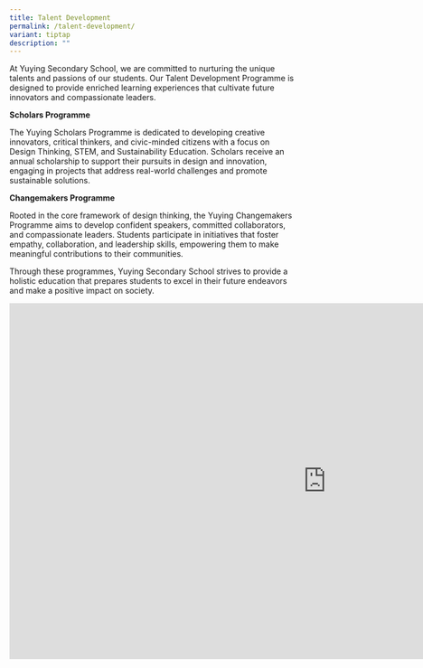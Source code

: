 ```yaml
---
title: Talent Development
permalink: /talent-development/
variant: tiptap
description: ""
---
```

<p>At Yuying Secondary School, we are committed to nurturing the unique talents
and passions of our students. Our Talent Development Programme is designed
to provide enriched learning experiences that cultivate future innovators
and compassionate leaders.​</p>
<p><strong>Scholars Programme</strong>
</p>
<p>The Yuying Scholars Programme is dedicated to developing creative innovators,
critical thinkers, and civic-minded citizens with a focus on Design Thinking,
STEM, and Sustainability Education. Scholars receive an annual scholarship
to support their pursuits in design and innovation, engaging in projects
that address real-world challenges and promote sustainable solutions.​</p>
<p><strong>Changemakers Programme</strong>
</p>
<p>Rooted in the core framework of design thinking, the Yuying Changemakers
Programme aims to develop confident speakers, committed collaborators,
and compassionate leaders. Students participate in initiatives that foster
empathy, collaboration, and leadership skills, empowering them to make
meaningful contributions to their communities.​</p>
<p>Through these programmes, Yuying Secondary School strives to provide a
holistic education that prepares students to excel in their future endeavors
and make a positive impact on society.</p>
<div class="iframe-wrapper">
<iframe height="630" width="1120" allowfullscreen="true" frameborder="0" src="https://www.youtube.com/embed/zvqNMuiS_2Q?si=00d5FQvJ5YemQm7G"></iframe>
</div>
<p></p>